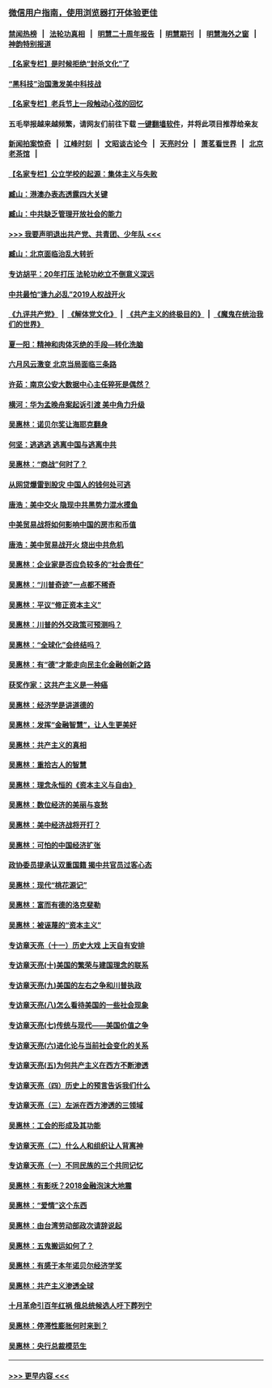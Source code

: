 ### [微信用户指南，使用浏览器打开体验更佳](https://github.com/gfw-breaker/banned-news1/blob/master/indexes/wechat-guide.md?t=0)
#### [禁闻热榜](热点新闻.md?t=0)  &nbsp;&nbsp;|&nbsp;&nbsp; [法轮功真相](https://github.com/gfw-breaker/truth/blob/master/README.md?t=0) &nbsp;&nbsp;|&nbsp;&nbsp; [明慧二十周年报告](https://github.com/gfw-breaker/mh-reports/blob/master/README.md?t=0) &nbsp;&nbsp;|&nbsp;&nbsp;[明慧期刊](https://github.com/gfw-breaker/mh-qikan) &nbsp;&nbsp;|&nbsp;&nbsp; [明慧海外之窗](https://github.com/gfw-breaker/mh-news/blob/master/README.md?t=0) &nbsp;&nbsp;|&nbsp;&nbsp; [神韵特别报道](https://github.com/gfw-breaker/mh-news/blob/master/shenyun.md?t=0)
#### [【名家专栏】是时候拒绝“封杀文化”了](../pages/nsc423/n11814093.md?t=02171633) 
#### [“黑科技”治国激发美中科技战](../pages/nsc423/n11638056.md?t=02171633) 
#### [【名家专栏】老兵节上一段触动心弦的回忆](../pages/nsc423/n11646016.md?t=02171633) 
#### 五毛举报越来越频繁，请网友们前往下载 [一键翻墙软件](https://github.com/gfw-breaker/ssr-accounts)，并将此项目推荐给亲友
#### [新闻拍案惊奇](https://github.com/gfw-breaker/banned-news1/blob/master/pages/link4.md) &nbsp;&nbsp;|&nbsp;&nbsp; [江峰时刻](https://github.com/gfw-breaker/banned-news1/blob/master/pages/link4.md) &nbsp;&nbsp;|&nbsp;&nbsp; [文昭谈古论今](https://github.com/gfw-breaker/banned-news1/blob/master/pages/link4.md) &nbsp;&nbsp;|&nbsp;&nbsp; [天亮时分](https://github.com/gfw-breaker/banned-news1/blob/master/pages/link4.md) &nbsp;&nbsp;|&nbsp;&nbsp; [萧茗看世界](https://github.com/gfw-breaker/banned-news1/blob/master/pages/link4.md) &nbsp;&nbsp;|&nbsp;&nbsp; [北京老茶馆](https://github.com/gfw-breaker/banned-news1/blob/master/pages/link4.md) &nbsp;&nbsp;|&nbsp;&nbsp; 
#### [【名家专栏】公立学校的起源：集体主义与失败](../pages/nsc423/n11601833.md?t=02171633) 
#### [臧山：港澳办表态透露四大关键](../pages/nsc423/n11421628.md?t=02171633) 
#### [臧山：中共缺乏管理开放社会的能力](../pages/nsc423/n11407457.md?t=02171633) 
#### [>>> 我要声明退出共产党、共青团、少年队 <<<](https://github.com/begood0513/goodnews/blob/master/quit/letter.md) 
#### [臧山：北京面临治乱大转折](../pages/nsc423/n11406895.md?t=02171633) 
#### [专访胡平：20年打压 法轮功屹立不倒意义深远](../pages/nsc423/n11398800.md?t=02171633) 
#### [中共最怕“逢九必乱”2019人权战开火](../pages/nsc423/n11385248.md?t=02171633) 
#### [《九评共产党》](https://github.com/begood0513/9ping.md/blob/master/README.md) &nbsp;|&nbsp; [《解体党文化》](../../../../jtdwh.md/blob/master/README.md)  &nbsp;|&nbsp; [《共产主义的终极目的》](../../../../gczydzjmd.md/blob/master/README.md) &nbsp;|&nbsp; [《魔鬼在统治我们的世界》](../../../../mgztzwmdsj.md/blob/master/README.md) 
#### [夏一阳：精神和肉体灭绝的手段—转化洗脑](../pages/nsc423/n11368250.md?t=02171633) 
#### [六月风云激变 北京当局面临三条路](../pages/nsc423/n11313668.md?t=02171633) 
#### [许茹：南京公安大数据中心主任猝死是偶然？](../pages/nsc423/n11064744.md?t=02171633) 
#### [横河：华为孟晚舟案起诉引渡 美中角力升级](../pages/nsc423/n11027230.md?t=02171633) 
#### [吴惠林：诺贝尔奖让海耶克翻身](../pages/nsc423/n10890049.md?t=02171633) 
#### [何坚：逃逃逃 逃离中国与逃离中共](../pages/nsc423/n10592891.md?t=02171633) 
#### [吴惠林：“商战”何时了？](../pages/nsc423/n10573558.md?t=02171633) 
#### [从网贷爆雷到股灾 中国人的钱何处可逃](../pages/nsc423/n10572800.md?t=02171633) 
#### [唐浩：美中交火 隐现中共黑势力混水摸鱼](../pages/nsc423/n10544040.md?t=02171633) 
#### [中美贸易战将如何影响中国的房市和币值](../pages/nsc423/n10543697.md?t=02171633) 
#### [唐浩：美中贸易战开火 烧出中共危机](../pages/nsc423/n10540126.md?t=02171633) 
#### [吴惠林：企业家是否应负较多的“社会责任”](../pages/nsc423/n10535022.md?t=02171633) 
#### [吴惠林：“川普奇迹”一点都不稀奇](../pages/nsc423/n10512808.md?t=02171633) 
#### [吴惠林：平议“修正资本主义”](../pages/nsc423/n10495724.md?t=02171633) 
#### [吴惠林：川普的外交政策可预测吗？](../pages/nsc423/n10462387.md?t=02171633) 
#### [吴惠林：“全球化”会终结吗？](../pages/nsc423/n10452838.md?t=02171633) 
#### [吴惠林：有“德”才能走向民主化金融创新之路](../pages/nsc423/n10432292.md?t=02171633) 
#### [获奖作家：这共产主义是一种癌](../pages/nsc423/n10431541.md?t=02171633) 
#### [吴惠林：经济学是讲道德的](../pages/nsc423/n10398014.md?t=02171633) 
#### [吴惠林：发挥“金融智慧”，让人生更美好](../pages/nsc423/n10375019.md?t=02171633) 
#### [吴惠林：共产主义的真相](../pages/nsc423/n10351394.md?t=02171633) 
#### [吴惠林：重拾古人的智慧](../pages/nsc423/n10337691.md?t=02171633) 
#### [吴惠林：理念永恒的《资本主义与自由》](../pages/nsc423/n10316274.md?t=02171633) 
#### [吴惠林：数位经济的美丽与哀愁](../pages/nsc423/n10292946.md?t=02171633) 
#### [吴惠林：美中经济战将开打？](../pages/nsc423/n10258825.md?t=02171633) 
#### [吴惠林：可怕的中国经济扩张](../pages/nsc423/n10219147.md?t=02171633) 
#### [政协委员提承认双重国籍 揭中共官员过客心态](../pages/nsc423/n10208809.md?t=02171633) 
#### [吴惠林：现代“桃花源记”](../pages/nsc423/n10185234.md?t=02171633) 
#### [吴惠林：富而有德的洛克斐勒](../pages/nsc423/n10142264.md?t=02171633) 
#### [吴惠林：被诬蔑的“资本主义”](../pages/nsc423/n10124816.md?t=02171633) 
#### [专访章天亮（十一）历史大戏 上天自有安排](../pages/nsc423/n10094905.md?t=02171633) 
#### [专访章天亮(十)美国的繁荣与建国理念的联系](../pages/nsc423/n10094899.md?t=02171633) 
#### [专访章天亮(九)美国的左右之争和川普执政](../pages/nsc423/n10094889.md?t=02171633) 
#### [专访章天亮(八)怎么看待美国的一些社会现象](../pages/nsc423/n10094857.md?t=02171633) 
#### [专访章天亮(七)传统与现代——美国价值之争](../pages/nsc423/n10093140.md?t=02171633) 
#### [专访章天亮(六)进化论与当前社会变化的关系](../pages/nsc423/n10092036.md?t=02171633) 
#### [专访章天亮(五)为何共产主义在西方不断渗透](../pages/nsc423/n10083620.md?t=02171633) 
#### [专访章天亮（四）历史上的预言告诉我们什么](../pages/nsc423/n10083606.md?t=02171633) 
#### [专访章天亮（三）左派在西方渗透的三领域](../pages/nsc423/n10081115.md?t=02171633) 
#### [吴惠林：工会的形成及其功能](../pages/nsc423/n10080633.md?t=02171633) 
#### [专访章天亮（二）什么人和组织让人背离神](../pages/nsc423/n10076637.md?t=02171633) 
#### [专访章天亮（一）不同民族的三个共同记忆](../pages/nsc423/n10074188.md?t=02171633) 
#### [吴惠林：有影呒？2018金融泡沫大地震](../pages/nsc423/n10040534.md?t=02171633) 
#### [吴惠林：“爱情”这个东西](../pages/nsc423/n10019423.md?t=02171633) 
#### [吴惠林：由台湾劳动部政次请辞说起](../pages/nsc423/n9979679.md?t=02171633) 
#### [吴惠林：五鬼搬运如何了？](../pages/nsc423/n9925338.md?t=02171633) 
#### [吴惠林：有感于本年诺贝尔经济学奖](../pages/nsc423/n9871883.md?t=02171633) 
#### [吴惠林：共产主义渗透全球](../pages/nsc423/n9812748.md?t=02171633) 
#### [十月革命引百年红祸 俄总统候选人吁下葬列宁](../pages/nsc423/n9810182.md?t=02171633) 
#### [吴惠林：停滞性膨胀何时来到？](../pages/nsc423/n9764136.md?t=02171633) 
#### [吴惠林：央行总裁模范生](../pages/nsc423/n9728134.md?t=02171633) 

----
#### [ >>> 更早内容 <<< ](../indexes/nsc423-earlier.md)
